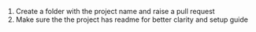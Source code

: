 1. Create a folder with the project name and raise a pull request
2. Make sure the the project has readme for better clarity and setup guide
